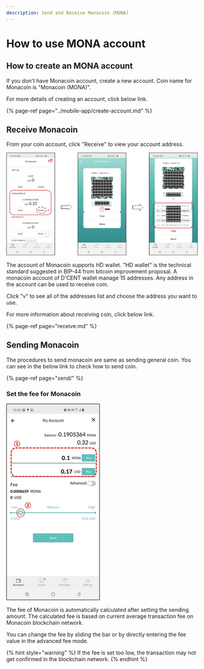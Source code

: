 ```yaml
---
description: Send and Receive Monacoin (MONA)
---
```


# How to use MONA account

## How to create an MONA account

If you don't have Monacoin account, create a new account. Coin name for Monacoin is "Monacoin \(MONA\)".

For more details of creating an account, click below link.

{% page-ref page="../mobile-app/create-account.md" %}

## Receive Monacoin

From your coin account, click "Receive" to view your account address.

![](../.gitbook/assets/image%20%28210%29.png)

The account of Monacoin supports HD wallet. "HD wallet" is the technical standard suggested in BIP-44 from bitcoin improvement proposal. A monacoin account of D'CENT wallet manage 15 addresses. Any address in the account can be used to receive coin.

Click "v" to see all of the addresses list and choose the address you want to use.

For more information about receiving coin, click below link.

{% page-ref page="receive.md" %}

## Sending Monacoin

The procedures to send monacoin are same as sending general coin. You can see in the below link to check how to send coin.

{% page-ref page="send/" %}

### Set the fee for Monacoin

![](../.gitbook/assets/image%20%28209%29.png)

The fee of Monacoin is automatically calculated after setting the sending amount. The calculated fee is based on current average transaction fee on Monacoin blockchain network.

You can change the fee by sliding the bar or by directly entering the fee value in the advanced fee mode.

{% hint style="warning" %}
If the fee is set too low, the transaction may not get confirmed in the blockchain network.
{% endhint %}

